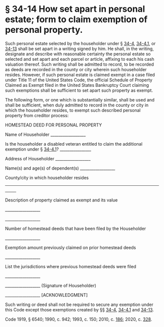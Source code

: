 # § 34-14 How set apart in personal estate; form to claim exemption of personal property.

<p>Such personal estate selected by the householder under § <a href='/vacode/34-4/'>34-4</a>, <a href='/vacode/34-4.1/'>34-4.1</a>, or <a href='/vacode/34-13/'>34-13</a> shall be set apart in a writing signed by him. He shall, in the writing, designate and describe with reasonable certainty the personal estate so selected and set apart and each parcel or article, affixing to each his cash valuation thereof. Such writing shall be admitted to record, to be recorded as deeds are recorded in the county or city wherein such householder resides. However, if such personal estate is claimed exempt in a case filed under Title 11 of the United States Code, the official Schedule of Property Claimed as Exempt filed in the United States Bankruptcy Court claiming such exemptions shall be sufficient to set apart such property as exempt.</p><p>The following form, or one which is substantially similar, shall be used and shall be sufficient, when duly admitted to record in the county or city in which the householder resides, to exempt such described personal property from creditor process:</p><p>HOMESTEAD DEED FOR PERSONAL PROPERTY</p><p>Name of Householder __________________</p><p>Is the householder a disabled veteran entitled to claim the additional exemption under § <a href='/vacode/34-4.1/'>34-4.1</a>? ________________</p><p>Address of Householder __________________</p><p>Name(s) and age(s) of dependent(s) __________________</p><p>County/city in which householder resides <span style="font-size:13.5pt;font-family:Times;mso-fareast-font-family:"Times New Roman"">____________________________________________________________</span></p><p>Description of property claimed as exempt and its value</p><p>               __________________            </p><p>               __________________            </p><p>Number of homestead deeds that have been filed by the Householder</p><p>               __________________            </p><p>Exemption amount previously claimed on prior homestead deeds</p><p>               __________________            </p><p>List the jurisdictions where previous homestead deeds were filed</p><p>               __________________            </p><p>__________________ (Signature of Householder) </p><p>__________________ [ACKNOWLEDGMENT]</p><p>Such writing or deed shall not be required to secure any exemption under this Code except those exemptions created by §§ <a href='/vacode/34-4/'>34-4</a>, <a href='/vacode/34-4.1/'>34-4.1</a> and <a href='/vacode/34-13/'>34-13</a>.</p><p>Code 1919, § 6540; 1990, c. 942; 1993, c. 150; 2010, c. <a href='http://lis.virginia.gov/cgi-bin/legp604.exe?101+ful+CHAP0186'>186</a>; 2020, c. <a href='http://lis.virginia.gov/cgi-bin/legp604.exe?201+ful+CHAP0328'>328</a>.</p>